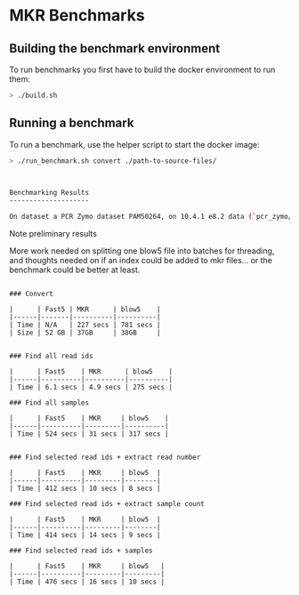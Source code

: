 MKR Benchmarks
==============

Building the benchmark environment
----------------------------------

To run benchmarks you first have to build the docker environment to run them:

```bash
> ./build.sh
```


Running a benchmark
-------------------

To run a benchmark, use the helper script to start the docker image:

```bash
> ./run_benchmark.sh convert ./path-to-source-files/



Benchmarking Results
--------------------

On dataset a PCR Zymo dataset PAM50264, on 10.4.1 e8.2 data (`pcr_zymo/20220419_1706_2E_PAM50264_3c6f33f1`):

```
Note preliminary results

More work needed on splitting one blow5 file into batches for threading, and thoughts needed on if an index could be added to mkr files... or the benchmark could be better at least.
```

### Convert

|      | Fast5 | MKR      | blow5    |
|------|-------|----------|----------|
| Time | N/A   | 227 secs | 781 secs |
| Size | 52 GB | 37GB     | 38GB     |


### Find all read ids

|      | Fast5    | MKR      | blow5    |
|------|----------|----------|----------|
| Time | 6.1 secs | 4.9 secs | 275 secs |

### Find all samples

|      | Fast5    | MKR     | blow5    |
|------|----------|---------|----------|
| Time | 524 secs | 31 secs | 317 secs |


### Find selected read ids + extract read number

|      | Fast5    | MKR     | blow5  |
|------|----------|---------|--------|
| Time | 412 secs | 10 secs | 8 secs |

### Find selected read ids + extract sample count

|      | Fast5    | MKR     | blow5  |
|------|----------|---------|--------|
| Time | 414 secs | 14 secs | 9 secs |

### Find selected read ids + samples

|      | Fast5    | MKR     | blow5   |
|------|----------|---------|---------|
| Time | 476 secs | 16 secs | 10 secs |
